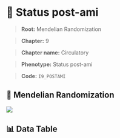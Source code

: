 # 🧪 Status post-ami

> **Root:** Mendelian Randomization

> **Chapter:** 9  

> **Chapter name:** Circulatory

> **Phenotype:** Status post-ami  

> **Code:** `I9_POSTAMI`

## 🧬 Mendelian Randomization  

<img src="/MR/Figures/Forward/I9_POSTAMI.png"/>

## 📊 Data Table

<CsvTableMRF src="/public/MR/Data/Forward/I9_POSTAMI.csv"/>
